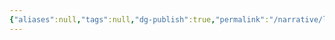 ```yaml
---
{"aliases":null,"tags":null,"dg-publish":true,"permalink":"/narrative/locations/worlds/light-fields-power-plant/","dgPassFrontmatter":true}
---
```


